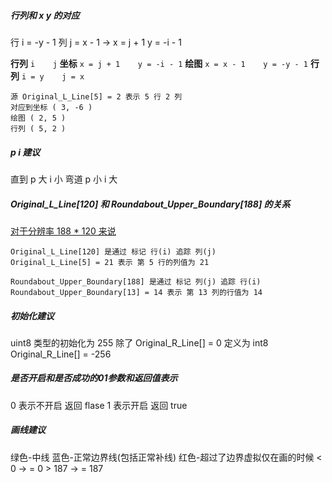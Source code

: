 ##### 行列和 x y 的对应
行 i = -y - 1 列 j = x - 1 -> x = j + 1 y = -i - 1

**行列**      `i    j`
**坐标**      `x = j + 1    y = -i - 1`
**绘图**      `x = x - 1    y = -y - 1`
**行列**      `i = y    j = x`

```
源 Original_L_Line[5] = 2 表示 5 行 2 列
对应到坐标 ( 3, -6 )
绘图 ( 2, 5 )
行列 ( 5, 2 )
```

##### p i 建议
直到 p 大 i 小
弯道 p 小 i 大

##### Original_L_Line[120] 和 Roundabout_Upper_Boundary[188] 的关系
<u>对于分辨率 188 * 120 来说</u>
```
Original_L_Line[120] 是通过 标记 行(i) 追踪 列(j)
Original_L_Line[5] = 21 表示 第 5 行的列值为 21

Roundabout_Upper_Boundary[188] 是通过 标记 列(j) 追踪 行(i)
Roundabout_Upper_Boundary[13] = 14 表示 第 13 列的行值为 14
```

##### 初始化建议
uint8 类型的初始化为 255 除了 Original_R_Line[] = 0
定义为 int8 Original_R_Line[] = -256

##### 是否开启和是否成功的01参数和返回值表示
0 表示不开启 返回 flase
1 表示开启 返回 true

##### 画线建议
绿色-中线 蓝色-正常边界线(包括正常补线) 红色-超过了边界虚拟仅在画的时候 < 0 -> = 0 > 187 -> = 187

